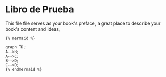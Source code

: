 # Libro de Prueba

This file file serves as your book's preface, a great place to describe your book's content and ideas,

```
{% mermaid %}
```

```
graph TD;
A-->B;
A-->C;
B-->D;
C-->D;
{% endmermaid %} 
```



